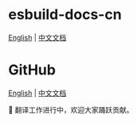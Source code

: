 # esbuild-docs-cn

[English](https://esbuild.github.io/) | [中文文档](https://esbuild.docschina.org/)

# GitHub

[English](https://github.com/esbuild/esbuild.github.io) | [中文文档](https://github.com/docschina/esbuild-docs-cn)

🚧 翻译工作进行中，欢迎大家踊跃贡献。
